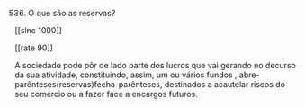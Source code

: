 536.  O que são as reservas?

[[slnc 1000]]

[[rate 90]]

A  sociedade  pode  pôr  de  lado  parte  dos  lucros  que  vai  gerando  no  decurso  da  sua atividade,  constituindo,  assim,  um  ou  vários  fundos  , abre-parênteses(reservas)fecha-parênteses,  destinados  a acautelar riscos do seu comércio  ou a fazer face a encargos futuros.
